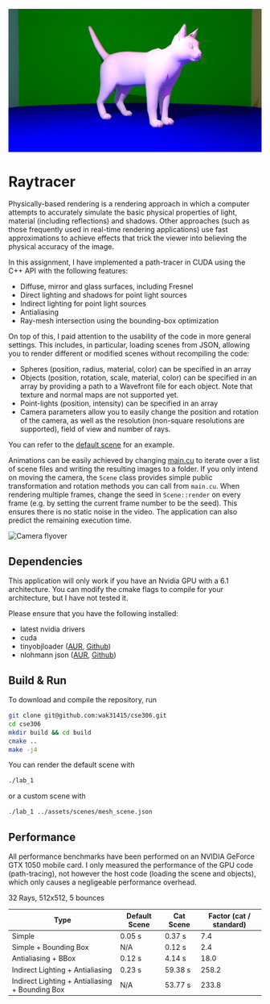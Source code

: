 ![Image showing indirect lighting](examples/cat_720p_60rays_indirect.png)

# Raytracer

Physically-based rendering is a rendering approach in which a computer attempts to accurately simulate the basic physical properties of light, material (including reflections) and shadows. Other approaches (such as those frequently used in real-time rendering applications) use fast approximations to achieve effects that trick the viewer into believing the physical accuracy of the image.

In this assignment, I have implemented a path-tracer in CUDA using the C++ API with the following features:

* Diffuse, mirror and glass surfaces, including Fresnel
* Direct lighting and shadows for point light sources
* Indirect lighting for point light sources
* Antialiasing
* Ray-mesh intersection using the bounding-box optimization

On top of this, I paid attention to the usability of the code in more general settings. This includes, in particular, loading scenes from JSON, allowing you to render different or modified scenes without recompiling the code:

* Spheres (position, radius, material, color) can be specified in an array
* Objects (position, rotation, scale, material, color) can be specified in an array by providing a path to a Wavefront file for each object. Note that texture and normal maps are not supported yet.
* Point-lights (position, intensity) can be specified in an array
* Camera parameters allow you to easily change the position and rotation of the camera, as well as the resolution (non-square resolutions are supported), field of view and number of rays.

You can refer to the [default scene](assets/scenes/default.json) for an example.

Animations can be easily achieved by changing [main.cu](src/main.cu) to iterate over a list of scene files and writing the resulting images to a folder. If you only intend on moving the camera, the `Scene` class provides simple public transformation and rotation methods you can call from `main.cu`. When rendering multiple frames, change the seed in `Scene::render` on every frame (e.g. by setting the current frame number to be the seed). This ensures there is no static noise in the video.
The application can also predict the remaining execution time.

![Camera flyover](examples/flyover.gif)


## Dependencies

This application will only work if you have an Nvidia GPU with a 6.1 architecture. You can modify the cmake flags to compile for your architecture, but I have not tested it.

Please ensure that you have the following installed:

* latest nvidia drivers
* cuda
* tinyobjloader ([AUR](https://aur.archlinux.org/packages/tinyobjloader/), [Github](https://github.com/tinyobjloader/tinyobjloader))
* nlohmann json ([AUR](https://aur.archlinux.org/packages/nlohmann-json-git/), [Github](https://github.com/nlohmann/json))

## Build & Run

To download and compile the repository, run

```bash
git clone git@github.com:wak31415/cse306.git
cd cse306
mkdir build && cd build
cmake ..
make -j4
```

You can render the default scene with

```bash
./lab_1
```

or a custom scene with

```bash
./lab_1 ../assets/scenes/mesh_scene.json
```


## Performance

All performance benchmarks have been performed on an NVIDIA GeForce GTX 1050 mobile card. I only measured the performance of the GPU code (path-tracing), not however the host code (loading the scene and objects), which only causes a negligeable performance overhead.

32 Rays, 512x512, 5 bounces

| Type                                              | Default Scene    | Cat Scene | Factor (cat / standard)   |
| ---                                               | ---               | ---       | ---                       |
| Simple                                            | 0.05 s            | 0.37 s    | 7.4 |
| Simple + Bounding Box                             | N/A               | 0.12 s    | 2.4 |
| Antialiasing + BBox								| 0.12 s     	    | 4.14 s	| 18.0 |
| Indirect Lighting + Antialiasing                  | 0.23 s            | 59.38 s   | 258.2 |
| Indirect Lighting + Antialiasing + Bounding Box   | N/A               | 53.77 s   | 233.8 |